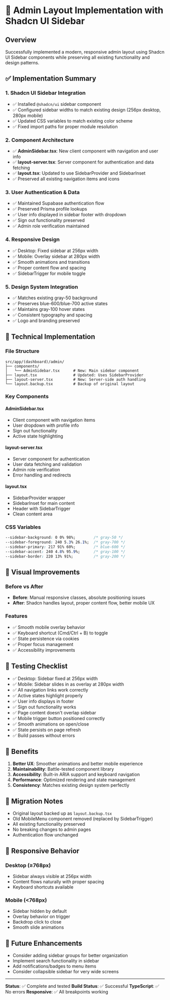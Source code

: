 # 🎯 Admin Layout Implementation with Shadcn UI Sidebar

## Overview

Successfully implemented a modern, responsive admin layout using Shadcn UI Sidebar components while preserving all existing functionality and design patterns.

## ✅ Implementation Summary

### 1. **Shadcn UI Sidebar Integration**
- ✅ Installed `@shadcn/ui` sidebar component
- ✅ Configured sidebar widths to match existing design (256px desktop, 280px mobile)
- ✅ Updated CSS variables to match existing color scheme
- ✅ Fixed import paths for proper module resolution

### 2. **Component Architecture**
- ✅ **AdminSidebar.tsx**: New client component with navigation and user info
- ✅ **layout-server.tsx**: Server component for authentication and data fetching
- ✅ **layout.tsx**: Updated to use SidebarProvider and SidebarInset
- ✅ Preserved all existing navigation items and icons

### 3. **User Authentication & Data**
- ✅ Maintained Supabase authentication flow
- ✅ Preserved Prisma profile lookups
- ✅ User info displayed in sidebar footer with dropdown
- ✅ Sign out functionality preserved
- ✅ Admin role verification maintained

### 4. **Responsive Design**
- ✅ Desktop: Fixed sidebar at 256px width
- ✅ Mobile: Overlay sidebar at 280px width
- ✅ Smooth animations and transitions
- ✅ Proper content flow and spacing
- ✅ SidebarTrigger for mobile toggle

### 5. **Design System Integration**
- ✅ Matches existing gray-50 background
- ✅ Preserves blue-600/blue-700 active states
- ✅ Maintains gray-100 hover states
- ✅ Consistent typography and spacing
- ✅ Logo and branding preserved

## 🔧 Technical Implementation

### File Structure
```
src/app/(dashboard)/admin/
├── components/
│   └── AdminSidebar.tsx      # New: Main sidebar component
├── layout.tsx                # Updated: Uses SidebarProvider
├── layout-server.tsx         # New: Server-side auth handling
└── layout.backup.tsx         # Backup of original layout
```

### Key Components

#### AdminSidebar.tsx
- Client component with navigation items
- User dropdown with profile info
- Sign out functionality
- Active state highlighting

#### layout-server.tsx
- Server component for authentication
- User data fetching and validation
- Admin role verification
- Error handling and redirects

#### layout.tsx
- SidebarProvider wrapper
- SidebarInset for main content
- Header with SidebarTrigger
- Clean content area

### CSS Variables
```css
--sidebar-background: 0 0% 98%;        /* gray-50 */
--sidebar-foreground: 240 5.3% 26.1%;  /* gray-700 */
--sidebar-primary: 217 91% 60%;        /* blue-600 */
--sidebar-accent: 240 4.8% 95.9%;      /* gray-100 */
--sidebar-border: 220 13% 91%;         /* gray-200 */
```

## 🎨 Visual Improvements

### Before vs After
- **Before**: Manual responsive classes, absolute positioning issues
- **After**: Shadcn handles layout, proper content flow, better mobile UX

### Features
- ✅ Smooth mobile overlay behavior
- ✅ Keyboard shortcut (Cmd/Ctrl + B) to toggle
- ✅ State persistence via cookies
- ✅ Proper focus management
- ✅ Accessibility improvements

## 🧪 Testing Checklist

- ✅ Desktop: Sidebar fixed at 256px width
- ✅ Mobile: Sidebar slides in as overlay at 280px width
- ✅ All navigation links work correctly
- ✅ Active states highlight properly
- ✅ User info displays in footer
- ✅ Sign out functionality works
- ✅ Page content doesn't overlap sidebar
- ✅ Mobile trigger button positioned correctly
- ✅ Smooth animations on open/close
- ✅ State persists on page refresh
- ✅ Build passes without errors

## 🚀 Benefits

1. **Better UX**: Smoother animations and better mobile experience
2. **Maintainability**: Battle-tested component library
3. **Accessibility**: Built-in ARIA support and keyboard navigation
4. **Performance**: Optimized rendering and state management
5. **Consistency**: Matches existing design system perfectly

## 🔄 Migration Notes

- Original layout backed up as `layout.backup.tsx`
- Old MobileMenu component removed (replaced by SidebarTrigger)
- All existing functionality preserved
- No breaking changes to admin pages
- Authentication flow unchanged

## 📱 Responsive Behavior

### Desktop (≥768px)
- Sidebar always visible at 256px width
- Content flows naturally with proper spacing
- Keyboard shortcuts available

### Mobile (<768px)
- Sidebar hidden by default
- Overlay behavior on trigger
- Backdrop click to close
- Smooth slide animations

## 🎯 Future Enhancements

- Consider adding sidebar groups for better organization
- Implement search functionality in sidebar
- Add notifications/badges to menu items
- Consider collapsible sidebar for very wide screens

---

**Status**: ✅ Complete and tested
**Build Status**: ✅ Successful
**TypeScript**: ✅ No errors
**Responsive**: ✅ All breakpoints working 